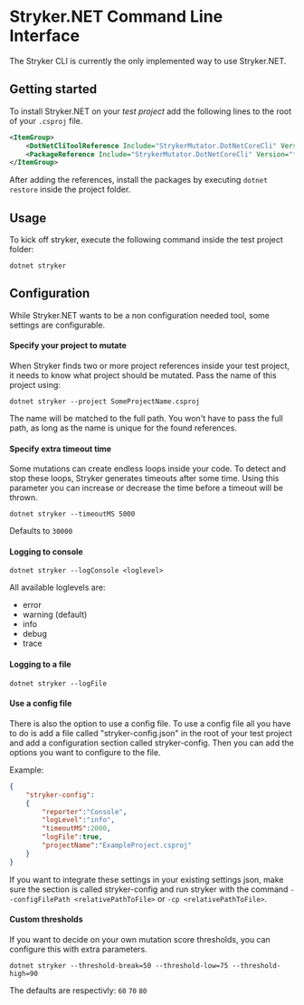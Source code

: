 # Stryker.NET Command Line Interface
The Stryker CLI is currently the only implemented way to use Stryker.NET. 

## Getting started
To install Stryker.NET on your *test project* add the following lines to the root of your `.csproj` file.

``` XML
<ItemGroup>
    <DotNetCliToolReference Include="StrykerMutator.DotNetCoreCli" Version="*" />
    <PackageReference Include="StrykerMutator.DotNetCoreCli" Version="*" />
</ItemGroup>
```

After adding the references, install the packages by executing `dotnet restore` inside the project folder.

## Usage
To kick off stryker, execute the following command inside the test project folder:

`dotnet stryker`

## Configuration
While Stryker.NET wants to be a non configuration needed tool, some settings are configurable.

#### Specify your project to mutate
When Stryker finds two or more project references inside your test project, it needs to know what project should be mutated. Pass the name of this project using:

`dotnet stryker --project SomeProjectName.csproj`

The name will be matched to the full path. You won't have to pass the full path, as long as the name is unique for the found references.

#### Specify extra timeout time
Some mutations can create endless loops inside your code. To detect and stop these loops, Stryker generates timeouts after some time. Using this parameter you can increase or decrease the time before a timeout will be thrown.

`dotnet stryker --timeoutMS 5000`

Defaults to `30000`

#### Logging to console

`dotnet stryker --logConsole <loglevel>`

All available loglevels are:
* error
* warning (default)
* info
* debug
* trace

#### Logging to a file

`dotnet stryker --logFile`

#### Use a config file
There is also the option to use a config file. To use a config file all you have to do is add a file called "stryker-config.json" in the root of your test project and add a configuration section called stryker-config. Then you can add the options you want to configure to the file.

Example:
```json
{
    "stryker-config":
    {
        "reporter":"Console",
        "logLevel":"info",
        "timeoutMS":2000,
        "logFile":true,
        "projectName":"ExampleProject.csproj"
    }
}
```

If you want to integrate these settings in your existing settings json, make sure the section is called stryker-config and run stryker with the command `--configFilePath <relativePathToFile>` or `-cp <relativePathToFile>`.

#### Custom thresholds
If you want to decide on your own mutation score thresholds, you can configure this with extra parameters.

`dotnet stryker --threshold-break=50 --threshold-low=75 --threshold-high=90`

The defaults are respectivly: `60` `70` `80`
